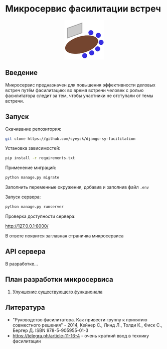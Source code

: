 # Микросервис фасилитации встреч

<p align="center"><img src="static/logo.svg" align="middle" width="25%"></p>

## Введение

Микросервис предназначен для повышения эффективности деловых встреч путём фасилитацию: во время встречи человек с ролью фасилитатора следит за тем, чтобы участники не отступали от темы встречи.

## Запуск

Скачивание репозитория:

```sh
git clone https://github.com/syeysk/django-sy-facilitation
```

Установка зависимостей:

```sh
pip install -r requirements.txt
```

Применение миграций:

```sh
python manage.py migrate
```

Заполнить переменные окружения, добавив и заполнив файл `.env`

Запуск сервера:

```sh
python manage.py runserver
```

Проверка доступности сервера:

<http://127.0.0.1:8000/>

В ответе появится заглавная страничка микросервиса

## API сервера

В разработке...

## План разработки микросервиса

1. [Улучшение существующего функционала](ROADMAP_001.md)

## Литература

- "Руководство фасилитатора. Как привести группу к принятию совместного решения" - 2014, Кейнер С., Линд Л., Толди К., Фиск С., Бергер Д. ISBN 978-5-905955-01-3
- https://telegra.ph/article-11-16-4 - очень краткий ввод в технику фасилитации
